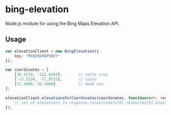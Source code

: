 # bing-elevation

Node.js module for using the Bing Maps Elevation API.

## Usage

```javascript
var elevationClient = new BingElevation({
    key: "MYBINGMAPSKEY"
});

var coordinates = [
    [36.9719, -122.0264],       // santa cruz
    [-13.5250, -71.9722],       // cuzco
    [31.5000, 35.5000]          // dead sea
];

elevationClient.elevationsForCoordinates(coordinates, function(err, response) {
    // set of elevations in response.resourceSets[0].resources[0].elevations
});
 ```